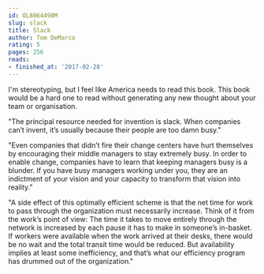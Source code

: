 ```yaml
---
id: OL8064498M
slug: slack
title: Slack
author: Tom DeMarco
rating: 5
pages: 256
reads:
- finished_at: '2017-02-28'
---
```

I'm stereotyping, but I feel like America needs to read this book. This book would be a hard one to read without generating any new thought about your team or organisation.

"The principal resource needed for invention is slack. When companies can’t invent, it’s usually because their people are too damn busy."

"Even companies that didn’t fire their change centers have hurt themselves by encouraging their middle managers to stay extremely busy. In order to enable change, companies have to learn that keeping managers busy is a blunder. If you have busy managers working under you, they are an indictment of your vision and your capacity to transform that vision into reality."

"A side effect of this optimally efficient scheme is that the net time for work to pass through the organization must necessarily increase. Think of it from the work’s point of view: The time it takes to move entirely through the network is increased by each pause it has to make in someone’s in-basket. If workers were available when the work arrived at their desks, there would be no wait and the total transit time would be reduced. But availability implies at least some inefficiency, and that’s what our efficiency program has drummed out of the organization."
